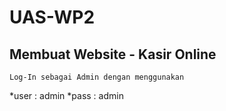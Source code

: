# UAS-WP2
## Membuat Website - Kasir Online
    Log-In sebagai Admin dengan menggunakan
*user : admin
*pass : admin
